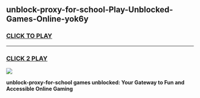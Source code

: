 
## unblock-proxy-for-school-Play-Unblocked-Games-Online-yok6y
<h3>
<a href="https://premium76.site?title=unblock-proxy-for-school&ref=25A">CLICK TO PLAY</a></h3>
<hr>

<h3>
<a href="https://premium76.site?title=unblock-proxy-for-school&ref=25A">CLICK 2 PLAY</a>
  
</h3>

<a href="https://premium76.site?title=unblock-proxy-for-school&ref=25A"><img src="https://clearcache.store/games.png"></a>


**unblock-proxy-for-school games unblocked: Your Gateway to Fun and Accessible Online Gaming**
